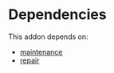 # Dependencies

This addon depends on:

- [maintenance](https://github.com/bringout/oca-ocb-vertical-industry/tree/67012b24b903942c98d7048c7e426dc8e54024fd/odoo-bringout-oca-ocb-maintenance)
- [repair](https://github.com/bringout/oca-ocb-core/tree/b8a76bf74d4ef2767aa510ddf3515d4c8c9b941d/odoo-bringout-oca-ocb-repair)
